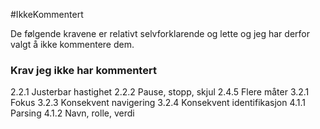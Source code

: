 #IkkeKommentert

De følgende kravene er relativt selvforklarende og lette og jeg har derfor valgt å ikke kommentere dem.

### Krav jeg ikke har kommentert 
2.2.1 Justerbar hastighet
2.2.2 Pause, stopp, skjul
2.4.5 Flere måter
3.2.1 Fokus
3.2.3 Konsekvent navigering
3.2.4 Konsekvent identifikasjon
4.1.1 Parsing
4.1.2 Navn, rolle, verdi